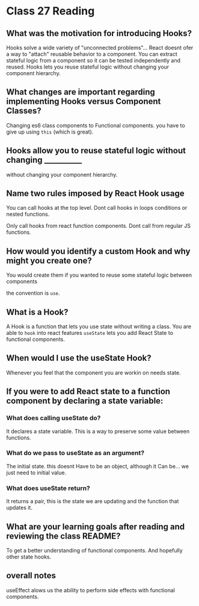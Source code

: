 # Class 27 Reading

## What was the motivation for introducing Hooks?

Hooks solve a wide variety of "unconnected problems"... React doesnt ofer a way to "attach" reusable behavior to a component. You can extract stateful logic from a component so it can be tested independently and reused. Hooks lets you reuse stateful logic without changing your component hierarchy.

## What changes are important regarding implementing Hooks versus Component Classes?

Changing es6 class components to Functional components.
you have to give up using `this` (which is great).

## Hooks allow you to reuse stateful logic without changing __________

without changing your component hierarchy.

## Name two rules imposed by React Hook usage

You can call hooks at the top level. Dont call hooks in loops conditions or nested functions.  

Only call hooks from react function components. Dont call from regular JS functions.

## How would you identify a custom Hook and why might you create one?

You would create them if you wanted to reuse some stateful logic between components

the convention is `use`.

## What is a Hook?

A Hook is a function that lets you use state without writing a class.
You are able to `hook` into react features `useState` lets you add React State to functional components. 

## When would I use the useState Hook?

Whenever you feel that the component you are workin on needs state.

## If you were to add React state to a function component by declaring a state variable:

### What does calling useState do?

It declares a state variable. This is a way to preserve some value between functions.

### What do we pass to useState as an argument?

The initial state. this doesnt Have to be an object, although it Can be... we just need to initial value.

### What does useState return?

It returns a pair, this is the state we are updating and the function that updates it.

## What are your learning goals after reading and reviewing the class README?

To get a better understanding of functional components. And hopefully other state hooks.

## overall notes

useEffect alows us the ability to perform side effects with functional components.

